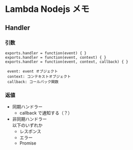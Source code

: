 Lambda Nodejs メモ
===

## Handler

### 引数
```
exports.handler = function(event) { }
exports.handler = function(event, context) { }
exports.handler = function(event, context, callback) { }

 event: event オブジェクト
 context: コンテキストオブジェクト
 callback: コールバック関数
```

### 返値

- 同期ハンドラー
    - callback で通知する（？）
- 非同期ハンドラー  
    以下のいずれか
    - レスポンス
    - エラー
    - Promise
